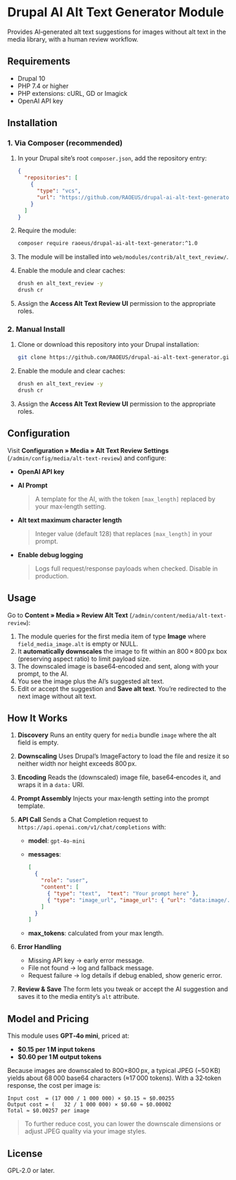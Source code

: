 # Drupal AI Alt Text Generator Module

Provides AI‑generated alt text suggestions for images without alt text in the media library, with a human review workflow.

## Requirements

- Drupal 10  
- PHP 7.4 or higher  
- PHP extensions: cURL, GD or Imagick  
- OpenAI API key  

## Installation

### 1. Via Composer (recommended)

1. In your Drupal site’s root `composer.json`, add the repository entry:
   ```json
   {
     "repositories": [
       {
         "type": "vcs",
         "url": "https://github.com/RAOEUS/drupal-ai-alt-text-generator"
       }
     ]
   }

2. Require the module:

   ```bash
   composer require raoeus/drupal-ai-alt-text-generator:^1.0
   ```
3. The module will be installed into `web/modules/contrib/alt_text_review/`.
4. Enable the module and clear caches:

   ```bash
   drush en alt_text_review -y
   drush cr
   ```
5. Assign the **Access Alt Text Review UI** permission to the appropriate roles.

### 2. Manual Install

1. Clone or download this repository into your Drupal installation:

   ```bash
   git clone https://github.com/RAOEUS/drupal-ai-alt-text-generator.git web/modules/contrib/alt_text_review
   ```
2. Enable the module and clear caches:

   ```bash
   drush en alt_text_review -y
   drush cr
   ```
3. Assign the **Access Alt Text Review UI** permission to the appropriate roles.

## Configuration

Visit **Configuration » Media » Alt Text Review Settings** (`/admin/config/media/alt-text-review`) and configure:

* **OpenAI API key**
* **AI Prompt**

  > A template for the AI, with the token `[max_length]` replaced by your max‑length setting.
* **Alt text maximum character length**

  > Integer value (default 128) that replaces `[max_length]` in your prompt.
* **Enable debug logging**

  > Logs full request/response payloads when checked. Disable in production.

## Usage

Go to **Content » Media » Review Alt Text** (`/admin/content/media/alt-text-review`):

1. The module queries for the first media item of type **Image** where `field_media_image.alt` is empty or NULL.
2. It **automatically downscales** the image to fit within an 800 × 800 px box (preserving aspect ratio) to limit payload size.
3. The downscaled image is base64‑encoded and sent, along with your prompt, to the AI.
4. You see the image plus the AI’s suggested alt text.
5. Edit or accept the suggestion and **Save alt text**. You’re redirected to the next image without alt text.

## How It Works

1. **Discovery**
   Runs an entity query for `media` bundle `image` where the alt field is empty.
2. **Downscaling**
   Uses Drupal’s ImageFactory to load the file and resize it so neither width nor height exceeds 800 px.
3. **Encoding**
   Reads the (downscaled) image file, base64‑encodes it, and wraps it in a `data:` URI.
4. **Prompt Assembly**
   Injects your max‑length setting into the prompt template.
5. **API Call**
   Sends a Chat Completion request to `https://api.openai.com/v1/chat/completions` with:

   * **model**: `gpt-4o-mini`
   * **messages**:

     ```json
     [
       {
         "role": "user",
         "content": [
           { "type": "text",  "text": "Your prompt here" },
           { "type": "image_url", "image_url": { "url": "data:image/..." } }
         ]
       }
     ]
     ```
   * **max\_tokens**: calculated from your max length.
6. **Error Handling**

   * Missing API key → early error message.
   * File not found → log and fallback message.
   * Request failure → log details if debug enabled, show generic error.
7. **Review & Save**
   The form lets you tweak or accept the AI suggestion and saves it to the media entity’s `alt` attribute.

## Model and Pricing

This module uses **GPT‑4o mini**, priced at:

* **\$0.15 per 1 M input tokens**
* **\$0.60 per 1 M output tokens**

Because images are downscaled to 800×800 px, a typical JPEG (\~50 KB) yields about 68 000 base64 characters (≈17 000 tokens). With a 32‑token response, the cost per image is:

```text
Input cost  = (17 000 / 1 000 000) × $0.15 ≈ $0.00255  
Output cost = (   32 / 1 000 000) × $0.60 ≈ $0.00002  
Total ≈ $0.00257 per image
```

> To further reduce cost, you can lower the downscale dimensions or adjust JPEG quality via your image styles.

## License

GPL‑2.0 or later.
